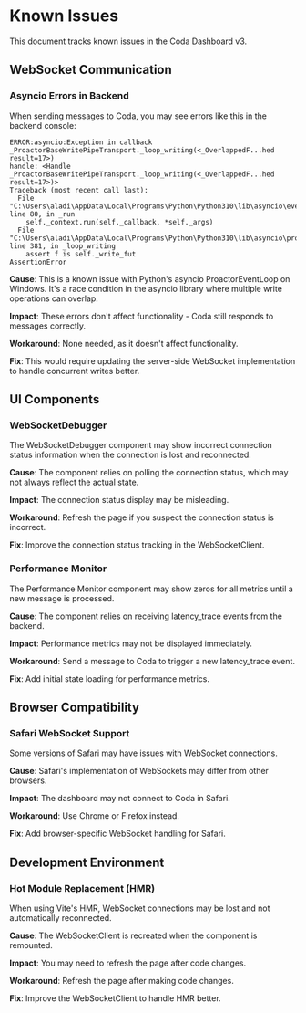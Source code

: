 # Known Issues

This document tracks known issues in the Coda Dashboard v3.

## WebSocket Communication

### Asyncio Errors in Backend

When sending messages to Coda, you may see errors like this in the backend console:

```
ERROR:asyncio:Exception in callback _ProactorBaseWritePipeTransport._loop_writing(<_OverlappedF...hed result=17>)
handle: <Handle _ProactorBaseWritePipeTransport._loop_writing(<_OverlappedF...hed result=17>)>
Traceback (most recent call last):
  File "C:\Users\aladi\AppData\Local\Programs\Python\Python310\lib\asyncio\events.py", line 80, in _run
    self._context.run(self._callback, *self._args)
  File "C:\Users\aladi\AppData\Local\Programs\Python\Python310\lib\asyncio\proactor_events.py", line 381, in _loop_writing      
    assert f is self._write_fut
AssertionError
```

**Cause**: This is a known issue with Python's asyncio ProactorEventLoop on Windows. It's a race condition in the asyncio library where multiple write operations can overlap.

**Impact**: These errors don't affect functionality - Coda still responds to messages correctly.

**Workaround**: None needed, as it doesn't affect functionality.

**Fix**: This would require updating the server-side WebSocket implementation to handle concurrent writes better.

## UI Components

### WebSocketDebugger

The WebSocketDebugger component may show incorrect connection status information when the connection is lost and reconnected.

**Cause**: The component relies on polling the connection status, which may not always reflect the actual state.

**Impact**: The connection status display may be misleading.

**Workaround**: Refresh the page if you suspect the connection status is incorrect.

**Fix**: Improve the connection status tracking in the WebSocketClient.

### Performance Monitor

The Performance Monitor component may show zeros for all metrics until a new message is processed.

**Cause**: The component relies on receiving latency_trace events from the backend.

**Impact**: Performance metrics may not be displayed immediately.

**Workaround**: Send a message to Coda to trigger a new latency_trace event.

**Fix**: Add initial state loading for performance metrics.

## Browser Compatibility

### Safari WebSocket Support

Some versions of Safari may have issues with WebSocket connections.

**Cause**: Safari's implementation of WebSockets may differ from other browsers.

**Impact**: The dashboard may not connect to Coda in Safari.

**Workaround**: Use Chrome or Firefox instead.

**Fix**: Add browser-specific WebSocket handling for Safari.

## Development Environment

### Hot Module Replacement (HMR)

When using Vite's HMR, WebSocket connections may be lost and not automatically reconnected.

**Cause**: The WebSocketClient is recreated when the component is remounted.

**Impact**: You may need to refresh the page after code changes.

**Workaround**: Refresh the page after making code changes.

**Fix**: Improve the WebSocketClient to handle HMR better.
